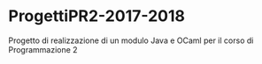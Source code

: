 # ProgettiPR2-2017-2018
Progetto di realizzazione di un modulo Java e OCaml per il corso di Programmazione 2
